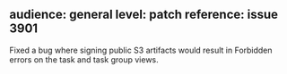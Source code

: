 audience: general
level: patch
reference: issue 3901
---
Fixed a bug where signing public S3 artifacts would result in Forbidden errors on the task and task group views.
